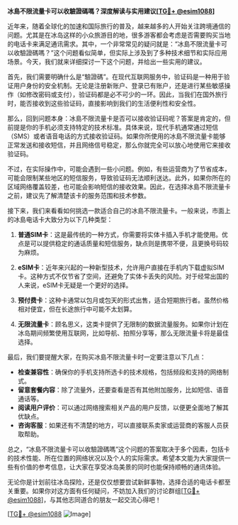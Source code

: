 **冰島不限流量卡可以收驗證碼嗎？深度解读与实用建议[[TG💪+ @esim1088](https://t.me/s/esim1088)]**

近年来，随着全球化的加速和国际旅行的普及，越来越多的人开始关注跨境通信的问题。尤其是在冰岛这样的小众旅游目的地，很多游客都会考虑是否需要购买当地的电话卡来满足通讯需求。其中，一个非常常见的疑问就是：“冰島不限流量卡可以收驗證碼嗎？”这个问题看似简单，但实际上涉及到了多种技术细节和实际应用场景。今天，我们就来详细探讨一下这个问题，并给出一些实用的建议。

首先，我们需要明确什么是“驗證碼”。在现代互联网服务中，验证码是一种用于验证用户身份的安全机制。无论是注册新账户、登录已有账户，还是进行某些敏感操作（如修改密码或支付），验证码都是必不可少的一环。因此，当我们在国外旅行时，能否接收到这些验证码，直接影响到我们的生活便利性和安全性。

那么，回到问题本身：冰島不限流量卡是否可以接收验证码呢？答案是肯定的，但前提是你的手机必须支持特定的技术标准。具体来说，现代手机通常通过短信（SMS）或者语音电话的方式接收验证码。如果你所使用的冰島不限流量卡能够正常发送和接收短信，并且网络信号稳定，那么你就完全可以放心地使用它来接收验证码。

不过，在实际操作中，可能会遇到一些小问题。例如，有些运营商为了节省成本，可能会限制某些地区的短信服务，导致验证码无法顺利送达。此外，如果你所在的区域网络覆盖较差，也可能会影响短信的接收效果。因此，在选择冰島不限流量卡之前，建议先了解清楚该卡的服务范围和技术参数。

接下来，我们来看看如何挑选一款适合自己的冰島不限流量卡。一般来说，市面上的冰島电话卡大致分为以下几种类型：

1. **普通SIM卡**：这是最传统的一种方式，你需要将实体卡插入手机才能使用。优点是可以提供稳定的通话质量和短信服务，缺点则是携带不便，且更换号码较为麻烦。
   
2. **eSIM卡**：近年来兴起的一种新型技术，允许用户直接在手机内下载虚拟SIM卡。这种方式不仅节省了空间，还避免了实体卡丢失的风险。对于经常出国的人来说，eSIM卡无疑是一个更好的选择。

3. **预付费卡**：这种卡通常以包月或包天的形式出售，适合短期旅行者。虽然价格相对便宜，但在长途旅行中可能不太划算。

4. **无限流量卡**：顾名思义，这类卡提供了无限制的数据流量服务。如果你计划在冰岛期间频繁使用互联网，比如导航、拍照分享等，那么无限流量卡将是最佳选择。

最后，我们要提醒大家，在购买冰島不限流量卡时一定要注意以下几点：

- **检查兼容性**：确保你的手机支持所选卡的技术规格，包括频段和支持的网络制式。
- **留意套餐内容**：除了流量外，还要查看是否有其他附加服务，比如短信、语音通话等。
- **阅读用户评价**：可以通过网络搜索相关产品的用户反馈，以便更全面地了解其优缺点。
- **咨询客服**：如果还有不清楚的地方，可以直接联系卖家或运营商的客服人员获取帮助。

总之，“冰島不限流量卡可以收驗證碼嗎”这个问题的答案取决于多个因素，包括卡的技术性能、所在位置的网络状况以及个人的实际需求。希望本文能为大家提供一些有价值的参考信息，让大家在享受冰岛美景的同时也能保持顺畅的通讯体验。

无论你是计划前往冰岛探险，还是仅仅想要尝试新鲜事物，选择合适的电话卡都至关重要。如果你对这方面有任何疑问，不妨加入我们的讨论群组[[TG💪+ @esim1088](https://t.me/s/esim1088)]，与其他志同道合的朋友一起交流心得吧！

[[TG💪+ @esim1088](https://t.me/s/esim1088) ![Image](https://i.postimg.cc/4NQfJmqS/Snipaste-2025-05-13-00-14-12.png)]